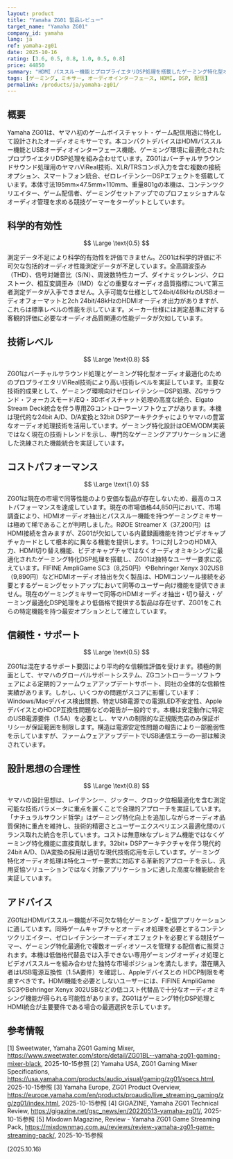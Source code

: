 ```yaml
---
layout: product
title: "Yamaha ZG01 製品レビュー"
target_name: "Yamaha ZG01"
company_id: yamaha
lang: ja
ref: yamaha-zg01
date: 2025-10-16
rating: [3.6, 0.5, 0.8, 1.0, 0.5, 0.8]
price: 44850
summary: "HDMI パススルー機能とプロプライエタリDSP処理を搭載したゲーミング特化型オーディオミキサー、ゲーム配信・ボイスチャット用途向け"
tags: [ゲーミング, ミキサー, オーディオインターフェース, HDMI, DSP, 配信]
permalink: /products/ja/yamaha-zg01/
---
```


## 概要

Yamaha ZG01は、ヤマハ初のゲームボイスチャット・ゲーム配信用途に特化して設計されたオーディオミキサーです。本コンパクトデバイスはHDMIパススルー機能とUSBオーディオインターフェース機能、ゲーミング環境に最適化されたプロプライエタリDSP処理を組み合わせています。ZG01はバーチャルサラウンドサウンド処理用のヤマハViReal技術、XLR/TRSコンボ入力を含む複数の接続オプション、スマートフォン統合、ゼロレイテンシーDSPエフェクトを搭載しています。本体寸法195mm×47.5mm×110mm、重量801gの本機は、コンテンツクリエイター、ゲーム配信者、ゲーミングセットアップでのプロフェッショナルなオーディオ管理を求める競技ゲーマーをターゲットとしています。

## 科学的有効性

$$ \Large \text{0.5} $$

測定データ不足により科学的有効性を評価できません。ZG01は科学的評価に不可欠な包括的オーディオ性能測定データが不足しています。全高調波歪み（THD）、信号対雑音比（S/N）、周波数特性カーブ、ダイナミックレンジ、クロストーク、相互変調歪み（IMD）などの重要なオーディオ品質指標について第三者測定データが入手できません。入手可能な仕様として24bit/48kHzのUSBオーディオフォーマットと2ch 24bit/48kHzのHDMIオーディオ出力がありますが、これらは標準レベルの性能を示しています。メーカー仕様には測定基準に対する客観的評価に必要なオーディオ品質関連の性能データが欠如しています。

## 技術レベル

$$ \Large \text{0.8} $$

ZG01はバーチャルサラウンド処理とゲーミング特化型オーディオ最適化のためのプロプライエタリViReal技術により高い技術レベルを実証しています。主要な技術的成果として、ゲーミング環境向けゼロレイテンシーDSP処理、ZGサラウンド・フォーカスモード/EQ・3Dボイスチャット処理の高度な統合、Elgato Stream Deck統合を伴う専用ZGコントローラーソフトウェアがあります。本機は現代的な24bit A/D、D/A変換と32bit DSPアーキテクチャによりヤマハの豊富なオーディオ処理技術を活用しています。ゲーミング特化設計はOEM/ODM実装ではなく現在の技術トレンドを示し、専門的なゲーミングアプリケーションに適した洗練された機能統合を実証しています。

## コストパフォーマンス

$$ \Large \text{1.0} $$

ZG01は現在の市場で同等性能のより安価な製品が存在しないため、最高のコストパフォーマンスを達成しています。現在の市場価格44,850円において、市場調査により、HDMIオーディオ抽出とパススルー機能を持つゲーミングミキサーは極めて稀であることが判明しました。RØDE Streamer X（37,200円）はHDMI接続を含みますが、ZG01が欠如している内蔵録画機能を持つビデオキャプチャカードとして根本的に異なる機能を提供します。1つに対し2つのHDMI入力、HDMI切り替え機能、ビデオキャプチャではなくオーディオミキシングに最適化されたゲーミング特化DSP処理を搭載し、ZG01は独特なユーザー要求に応えています。FIFINE AmpliGame SC3（8,250円）やBehringer Xenyx 302USB（9,890円）などHDMIオーディオ抽出を欠く製品は、HDMIコンソール接続を必要とするゲーミングセットアップにおいて同等のユーザー向け機能を提供できません。現在のゲーミングミキサーで同等のHDMIオーディオ抽出・切り替え・ゲーミング最適化DSP処理をより低価格で提供する製品は存在せず、ZG01をこれらの特定機能を持つ最安オプションとして確立しています。

## 信頼性・サポート

$$ \Large \text{0.5} $$

ZG01は混在するサポート要因により平均的な信頼性評価を受けます。積極的側面として、ヤマハのグローバルサポートシステム、ZGコントローラーソフトウェアによる定期的ファームウェアアップデートサポート、同社の全体的な信頼性実績があります。しかし、いくつかの問題がスコアに影響しています：Windows/Macデバイス検出問題、特定USB電源での電源LED不安定性、Apple デバイスとのHDCP互換性問題などの報告が一般的です。本機は安定動作に特定のUSB電源要件（1.5A）を必要とし、ヤマハの制限的な正規販売店のみ保証ポリシーが保証範囲を制限します。構造は電源安定性問題の報告により一部脆弱性を示していますが、ファームウェアアップデートでUSB通信エラーの一部は解決されています。

## 設計思想の合理性

$$ \Large \text{0.8} $$

ヤマハの設計思想は、レイテンシー、ジッター、クロック位相最適化を含む測定可能な技術パラメータに重点を置くことで合理的アプローチを実証しています。「ナチュラルサウンド哲学」はゲーミング特化向上を追加しながらオーディオ品質保持に重点を維持し、技術的精密さとユーザーエクスペリエンス最適化間のバランス取れた統合を示しています。コストは無意味なプレミアム機能ではなくゲーミング特化機能に直接貢献します。32bit+ DSPアーキテクチャを伴う現代的24bit A/D、D/A変換の採用は適切な現代技術応用を示しています。ゲーミング特化オーディオ処理は特化ユーザー要求に対応する革新的アプローチを示し、汎用妥協ソリューションではなく対象アプリケーションに適した高度な機能統合を実証しています。

## アドバイス

ZG01はHDMIパススルー機能が不可欠な特化ゲーミング・配信アプリケーションに適しています。同時ゲームキャプチャとオーディオ処理を必要とするコンテンツクリエイター、ゼロレイテンシーオーディオエフェクトを必要とする競技ゲーマー、ゲーミング特化最適化で複数オーディオソースを管理する配信者に推奨されます。本機は低価格代替品では入手できない専用ゲーミングオーディオ処理とビデオパススルーを組み合わせた独特な市場ポジションを満たします。潜在購入者はUSB電源互換性（1.5A要件）を確認し、Appleデバイスとの HDCP制限を考慮すべきです。HDMI機能を必要としないユーザーには、FIFINE AmpliGame SC3やBehringer Xenyx 302USBなどの低コスト代替品で十分なオーディオミキシング機能が得られる可能性があります。ZG01はゲーミング特化DSP処理とHDMI統合が主要要件である場合の最適選択を示しています。

## 参考情報

[1] Sweetwater, Yamaha ZG01 Gaming Mixer, https://www.sweetwater.com/store/detail/ZG01BL--yamaha-zg01-gaming-mixer-black, 2025-10-15参照
[2] Yamaha USA, ZG01 Gaming Mixer Specifications, https://usa.yamaha.com/products/audio_visual/gaming/zg01/specs.html, 2025-10-15参照
[3] Yamaha Europe, ZG01 Product Overview, https://europe.yamaha.com/en/products/proaudio/live_streaming_gaming/zg/zg01/index.html, 2025-10-15参照
[4] GIGAZINE, Yamaha ZG01 Technical Review, https://gigazine.net/gsc_news/en/20220513-yamaha-zg01/, 2025-10-15参照
[5] Mixdown Magazine, Review - Yamaha ZG01 Game Streaming Pack, https://mixdownmag.com.au/reviews/review-yamaha-zg01-game-streaming-pack/, 2025-10-15参照

(2025.10.16)